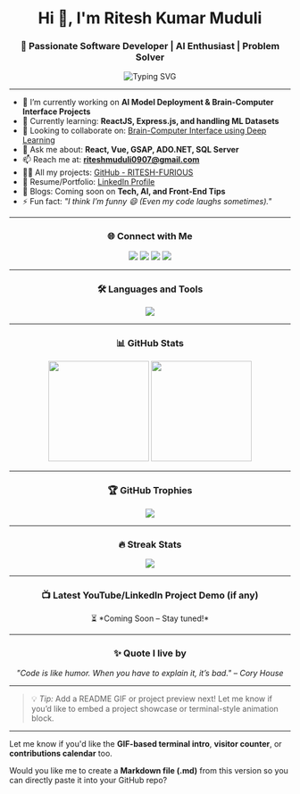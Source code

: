 <h1 align="center">Hi 👋, I'm Ritesh Kumar Muduli</h1>
<h3 align="center">🚀 Passionate Software Developer | AI Enthusiast | Problem Solver</h3>

<p align="center">
  <img src="https://readme-typing-svg.demolab.com?font=Fira+Code&duration=2000&pause=1000&center=true&vCenter=true&width=435&lines=Computer+Science+Graduate;Full-Stack+Developer;AI+%26+ML+Practitioner;Open+Source+Contributor" alt="Typing SVG" />
</p>

---

- 🔭 I’m currently working on **AI Model Deployment & Brain-Computer Interface Projects**
- 🌱 Currently learning: **ReactJS, Express.js, and handling ML Datasets**
- 🤝 Looking to collaborate on: [Brain-Computer Interface using Deep Learning](https://www.linkedin.com/posts/ritesh-kumar-muduli-5a153535b_braincomputerinterface-bci-deeplearning-activity-7216564308052852736-1rbl)
- 💬 Ask me about: **React, Vue, GSAP, ADO.NET, SQL Server**
- 📫 Reach me at: **riteshmuduli0907@gmail.com**
- 👨‍💻 All my projects: [GitHub - RITESH-FURIOUS](https://github.com/RITESH-FURIOUS)
- 📄 Resume/Portfolio: [LinkedIn Profile](https://www.linkedin.com/in/ritesh-kumar-muduli-5a153535b)
- 📝 Blogs: Coming soon on **Tech, AI, and Front-End Tips**
- ⚡ Fun fact: *"I think I’m funny 😄 (Even my code laughs sometimes)."*

---

<h3 align="center">🌐 Connect with Me</h3>
<p align="center">
  <a href="https://twitter.com/riteshk34998694"><img src="https://img.shields.io/badge/Twitter-%231DA1F2.svg?&style=for-the-badge&logo=twitter&logoColor=white"/></a>
  <a href="https://www.linkedin.com/in/ritesh-kumar-muduli-5a153535b/"><img src="https://img.shields.io/badge/LinkedIn-%230077B5.svg?&style=for-the-badge&logo=linkedin&logoColor=white"/></a>
  <a href="https://leetcode.com/u/rpgr04hptm/"><img src="https://img.shields.io/badge/LeetCode-%23FFA116.svg?&style=for-the-badge&logo=leetcode&logoColor=white"/></a>
  <a href="mailto:riteshmuduli0907@gmail.com"><img src="https://img.shields.io/badge/Gmail-D14836.svg?&style=for-the-badge&logo=gmail&logoColor=white"/></a>
</p>

---

<h3 align="center">🛠️ Languages and Tools</h3>
<p align="center">
  <img src="https://skillicons.dev/icons?i=c,cpp,python,dotnet,react,vue,html,css,js,mysql,postgresql,git,github,tensorflow,pytorch,scikit-learn,vscode,figma" />
</p>

---

<h3 align="center">📊 GitHub Stats</h3>
<p align="center">
  <img src="https://github-readme-stats.vercel.app/api?username=ritesh-furious&show_icons=true&theme=tokyonight" height="180" />
  <img src="https://github-readme-stats.vercel.app/api/top-langs/?username=ritesh-furious&layout=compact&theme=tokyonight" height="180" />
</p>

---

<h3 align="center">🏆 GitHub Trophies</h3>
<p align="center">
  <img src="https://github-profile-trophy.vercel.app/?username=ritesh-furious&theme=gruvbox&row=1&column=7"/>
</p>

---

<h3 align="center">🔥 Streak Stats</h3>
<p align="center">
  <img src="https://streak-stats.demolab.com?user=ritesh-furious&theme=tokyonight&hide_border=true"/>
</p>

---

<h3 align="center">📺 Latest YouTube/LinkedIn Project Demo (if any)</h3>
<p align="center">
  ⏳ *Coming Soon – Stay tuned!*
</p>

---

<h3 align="center">✨ Quote I live by</h3>
<p align="center"><em>"Code is like humor. When you have to explain it, it’s bad." – Cory House</em></p>

---

> 💡 *Tip:* Add a README GIF or project preview next! Let me know if you’d like to embed a project showcase or terminal-style animation block.

---

Let me know if you'd like the **GIF-based terminal intro**, **visitor counter**, or **contributions calendar** too.

Would you like me to create a **Markdown file (.md)** from this version so you can directly paste it into your GitHub repo?
